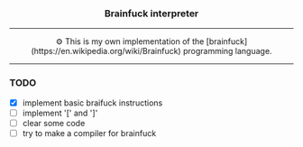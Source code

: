 <h3 align="center">Brainfuck interpreter</h3>

---

<p align="center">⚙️ This is my own implementation of the [brainfuck](https://en.wikipedia.org/wiki/Brainfuck) programming language.</p>

---

### TODO
- [x] implement basic braifuck instructions
- [ ] implement '[' and ']'
- [ ] clear some code
- [ ] try to make a compiler for brainfuck

